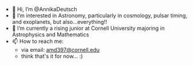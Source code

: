 - 👋 Hi, I’m @AnnikaDeutsch
- 👀 I’m interested in Astronomy, particularly in cosmology, pulsar timing, and exoplanets, but also...everything!!
- 🌱 I’m currently a rising junior at Cornell University majoring in Astrophysics and Mathematics 
- 📫 How to reach me:
    - via email: amd397@cornell.edu
    - think that's it for now... :)

<!---
AnnikaDeutsch/AnnikaDeutsch is a ✨ special ✨ repository because its `README.md` (this file) appears on your GitHub profile.
You can click the Preview link to take a look at your changes.
--->
